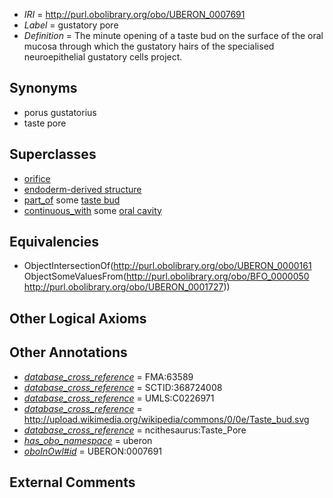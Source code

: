  * *IRI* = http://purl.obolibrary.org/obo/UBERON_0007691
 * *Label* = gustatory pore
 * *Definition* = The minute opening of a taste bud on the surface of the oral mucosa through which the gustatory hairs of the specialised neuroepithelial gustatory cells project. 

## Synonyms

 * porus gustatorius
 * taste pore

## Superclasses

 * [orifice](../../UBERON/61/UBERON_0000161.md)
 * [endoderm-derived structure](../../UBERON/19/UBERON_0004119.md)
 * [part_of](../../BFO/50/BFO_0000050.md) some [taste bud](../../UBERON/27/UBERON_0001727.md)
 * [continuous_with](../../FMA/72/FMA_85972.md) some [oral cavity](../../UBERON/67/UBERON_0000167.md)

## Equivalencies

 * ObjectIntersectionOf(<http://purl.obolibrary.org/obo/UBERON_0000161> ObjectSomeValuesFrom(<http://purl.obolibrary.org/obo/BFO_0000050> <http://purl.obolibrary.org/obo/UBERON_0001727>))

## Other Logical Axioms


## Other Annotations

 * *[database_cross_reference](../../ef/oboInOwl#hasDbXref.md)* = FMA:63589
 * *[database_cross_reference](../../ef/oboInOwl#hasDbXref.md)* = SCTID:368724008
 * *[database_cross_reference](../../ef/oboInOwl#hasDbXref.md)* = UMLS:C0226971
 * *[database_cross_reference](../../ef/oboInOwl#hasDbXref.md)* = http://upload.wikimedia.org/wikipedia/commons/0/0e/Taste_bud.svg
 * *[database_cross_reference](../../ef/oboInOwl#hasDbXref.md)* = ncithesaurus:Taste_Pore
 * *[has_obo_namespace](../../ce/oboInOwl#hasOBONamespace.md)* = uberon
 * *[oboInOwl#id](../../id/oboInOwl#id.md)* = UBERON:0007691

## External Comments

